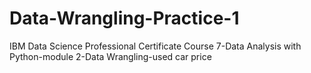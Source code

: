 # Data-Wrangling-Practice-1
IBM Data Science Professional Certificate Course 7-Data Analysis with Python-module 2-Data Wrangling-used car price
